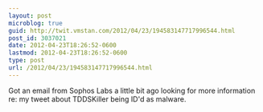 ```yaml
---
layout: post
microblog: true
guid: http://twit.vmstan.com/2012/04/23/194583147717996544.html
post_id: 3037021
date: 2012-04-23T18:26:52-0600
lastmod: 2012-04-23T18:26:52-0600
type: post
url: /2012/04/23/194583147717996544.html
---
```

Got an email from Sophos Labs a little bit ago looking for more information re: my tweet about TDDSKiller being ID'd as malware.
